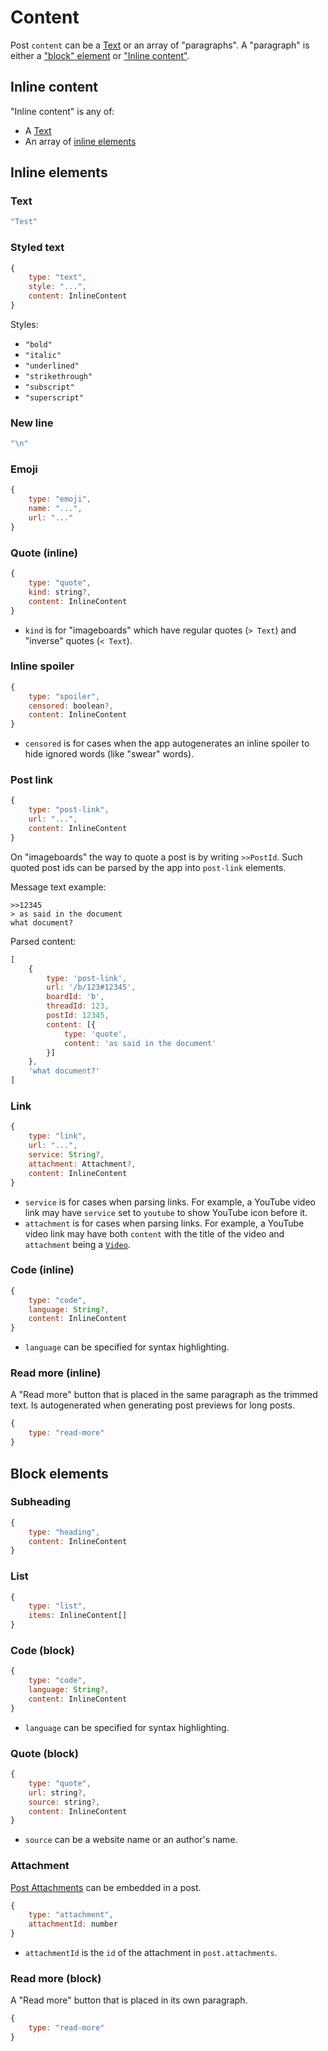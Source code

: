 # Content

Post `content` can be a [Text](#text) or an array of "paragraphs". A "paragraph" is either a ["block" element](#block-elements) or ["Inline content"](#inline-content).

## Inline content

"Inline content" is any of:

* A [Text](#text)
* An array of [inline elements](#inline-elements)

## Inline elements

### Text

```js
"Test"
```

### Styled text

```js
{
	type: "text",
	style: "...",
	content: InlineContent
}
```

Styles:

* `"bold"`
* `"italic"`
* `"underlined"`
* `"strikethrough"`
* `"subscript"`
* `"superscript"`

### New line

```js
"\n"
```

### Emoji

```js
{
	type: "emoji",
	name: "...",
	url: "..."
}
```

### Quote (inline)

```js
{
	type: "quote",
	kind: string?,
	content: InlineContent
}
```

* `kind` is for "imageboards" which have regular quotes (`> Text`) and "inverse" quotes (`< Text`).

### Inline spoiler

```js
{
	type: "spoiler",
	censored: boolean?,
	content: InlineContent
}
```

* `censored` is for cases when the app autogenerates an inline spoiler to hide ignored words (like "swear" words).

### Post link

```js
{
	type: "post-link",
	url: "...",
	content: InlineContent
}
```

On "imageboards" the way to quote a post is by writing `>>PostId`. Such quoted post ids can be parsed by the app into `post-link` elements.

Message text example:

```
>>12345
> as said in the document
what document?
```

Parsed content:

```js
[
	{
		type: 'post-link',
		url: '/b/123#12345',
		boardId: 'b',
		threadId: 123,
		postId: 12345,
		content: [{
			type: 'quote',
			content: 'as said in the document'
		}]
	},
	'what document?'
]
```

### Link

```js
{
	type: "link",
	url: "...",
	service: String?,
	attachment: Attachment?,
	content: InlineContent
}
```

* `service` is for cases when parsing links. For example, a YouTube video link may have `service` set to `youtube` to show YouTube icon before it.
* `attachment` is for cases when parsing links. For example, a YouTube video link may have both `content` with the title of the video and `attachment` being a [`Video`](#video).

### Code (inline)

```js
{
	type: "code",
	language: String?,
	content: InlineContent
}
```

* `language` can be specified for syntax highlighting.

### Read more (inline)

A "Read more" button that is placed in the same paragraph as the trimmed text. Is autogenerated when generating post previews for long posts.

```js
{
	type: "read-more"
}
```

## Block elements

### Subheading

```js
{
	type: "heading",
	content: InlineContent
}
```

### List

```js
{
	type: "list",
	items: InlineContent[]
}
```

### Code (block)

```js
{
	type: "code",
	language: String?,
	content: InlineContent
}
```

* `language` can be specified for syntax highlighting.

### Quote (block)

```js
{
	type: "quote",
	url: string?,
	source: string?,
	content: InlineContent
}
```

* `source` can be a website name or an author's name.

### Attachment

[Post Attachments](https://github.com/catamphetamine/webapp-frontend/tree/master/src/utility/post/PostAttachments.md) can be embedded in a post.

```js
{
	type: "attachment",
	attachmentId: number
}
```

* `attachmentId` is the `id` of the attachment in `post.attachments`.

### Read more (block)

A "Read more" button that is placed in its own paragraph.

```js
{
	type: "read-more"
}
```